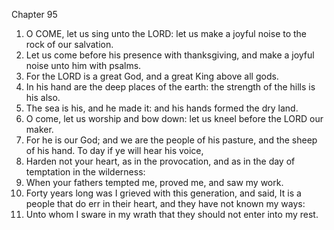 

Chapter 95

1. O COME, let us sing unto the LORD: let us make a joyful noise to the rock of our salvation.
2. Let us come before his presence with thanksgiving, and make a joyful noise unto him with psalms.
3. For the LORD is a great God, and a great King above all gods.
4. In his hand are the deep places of the earth: the strength of the hills is his also.
5. The sea is his, and he made it: and his hands formed the dry land.
6. O come, let us worship and bow down: let us kneel before the LORD our maker.
7. For he is our God; and we are the people of his pasture, and the sheep of his hand.  To day if ye will hear his voice,
8. Harden not your heart, as in the provocation, and as in the day of temptation in the wilderness:
9. When your fathers tempted me, proved me, and saw my work.
10. Forty years long was I grieved with this generation, and said, It is a people that do err in their heart, and they have not known my ways:
11. Unto whom I sware in my wrath that they should not enter into my rest.
